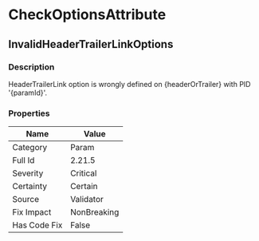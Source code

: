 ﻿---  
uid: Validator_2_21_5  
---

# CheckOptionsAttribute

## InvalidHeaderTrailerLinkOptions

### Description

HeaderTrailerLink option is wrongly defined on {headerOrTrailer} with PID '{paramId}'.

### Properties

| Name         | Value       |
| ------------ | ----------- |
| Category     | Param       |
| Full Id      | 2.21.5      |
| Severity     | Critical    |
| Certainty    | Certain     |
| Source       | Validator   |
| Fix Impact   | NonBreaking |
| Has Code Fix | False       |
